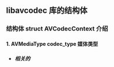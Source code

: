 ## libavcodec 库的结构体
###  结构体 struct AVCodecContext 介绍
#### 1. AVMediaType codec_type   媒体类型
 - ##### 相关的